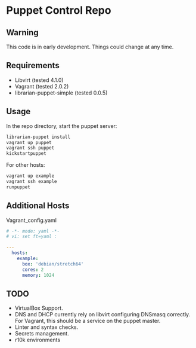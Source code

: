 Puppet Control Repo
===

Warning
---
This code is in early development.  Things could change at any time.

Requirements
---
* Libvirt (tested 4.1.0)
* Vagrant (tested 2.0.2)
* librarian-puppet-simple (tested 0.0.5)

Usage
---
In the repo directory, start the puppet server:
```bash
librarian-puppet install
vagrant up puppet
vagrant ssh puppet
kickstartpuppet
```

For other hosts:
```bash
vagrant up example
vagrant ssh example
runpuppet
```

Additional Hosts
---
Vagrant_config.yaml
```yaml
# -*- mode: yaml -*-
# vi: set ft=yaml :

---
  hosts:
    example:
      box: 'debian/stretch64'
      cores: 2
      memory: 1024
```

TODO
---
* VirtualBox Support.
* DNS and DHCP currently rely on libvirt configuring DNSmasq correctly.  For Vagrant, this should be a service on the puppet master.
* Linter and syntax checks.
* Secrets management.
* r10k environments
